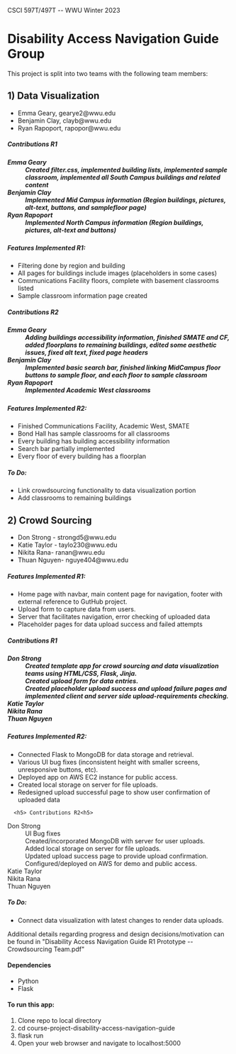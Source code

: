 CSCI 597T/497T -- WWU
Winter 2023

<h1> Disability Access Navigation Guide Group </h1>

This project is split into two teams with the following team members:

<h2> 1) Data Visualization </h2>
   <ul>
   <li> Emma Geary, gearye2@wwu.edu </li>
   <li>Benjamin Clay, clayb@wwu.edu </li>
   <li> Ryan Rapoport, rapopor@wwu.edu </li>
   </ul>

<h5> Contributions R1<h5>
   <dl>
      <dt>Emma Geary</dt>
      <dd>Created filter.css, implemented building lists, implemented sample classroom, implemented all South Campus buildings and related content</dd>
      <dt>Benjamin Clay</dt>
      <dd>Implemented Mid Campus information (Region buildings, pictures, alt-text, buttons, and samplefloor page)</dd>
      <dt>Ryan Rapoport</dt>
      <dd>Implemented North Campus information (Region buildings, pictures, alt-text and buttons)</dd>
   </dl>

<h5> Features Implemented R1: </h5>
   <ul>
   <li> Filtering done by region and building
   <li> All pages for buildings include images (placeholders in some cases)
   <li> Communications Facility floors, complete with basement classrooms listed
   <li> Sample classroom information page created
   </ul>

<h5> Contributions R2<h5>
   <dl>
      <dt>Emma Geary</dt>
      <dd>Adding buildings accessibility information, finished SMATE and CF, added floorplans to remaining buildings, edited some aesthetic issues, fixed alt text, fixed page headers</dd>
      <dt>Benjamin Clay</dt>
      <dd>Implemented basic search bar, finished linking MidCampus floor buttons to sample floor, and each floor to sample classroom</dd>
      <dt>Ryan Rapoport</dt>
      <dd>Implemented Academic West classrooms</dd>
   </dl>

<h5> Features Implemented R2: </h5>
   <ul>
   <li> Finished Communications Facility, Academic West, SMATE
   <li> Bond Hall has sample classrooms for all classrooms
   <li> Every building has building accessibility information
   <li> Search bar partially implemented
   <li> Every floor of every building has a floorplan
   </ul>

<h5> To Do: </h5>
   <ul>
   <li> Link crowdsourcing functionality to data visualization portion
   <li> Add classrooms to remaining buildings
   </ul>

<p></p>

<h2> 2) Crowd Sourcing </h2>
<ul>
   <li> Don Strong - strongd5@wwu.edu </li>
   <li> Katie Taylor - taylo230@wwu.edu </li>
   <li> Nikita Rana- ranan@wwu.edu </li>
   <li> Thuan Nguyen- nguye404@wwu.edu </li>
</ul>

<h5> Features Implemented R1: </h5>
   <ul>
   <li> Home page with navbar, main content page for navigation, footer with external reference to GutHub project. </li>
   <li> Upload form to capture data from users. </li>
   <li> Server that facilitates navigation, error checking of uploaded data </li>
   <li> Placeholder pages for data upload success and failed attempts </li>
   </ul>
   
   <h5> Contributions R1<h5>
   <dl>
      <dt>Don Strong</dt>
      <dd>Created template app for crowd sourcing and data visualization teams using HTML/CSS, Flask, Jinja.</dd>
      <dd>Created upload form for data entries.</dd>
      <dd>Created placeholder upload success and upload failure pages and implemented client and server side upload-requirements checking.</dd>
      <dt>Katie Taylor</dt>
      <dd></dd>
      <dt>Nikita Rana</dt>
      <dd></dd>
      <dt>Thuan Nguyen</dt>
      <dd></dd>
   </dl>
   
   <h5> Features Implemented R2: </h5>
   <ul>
   <li> Connected Flask to MongoDB for data storage and retrieval. </li>
   <li> Various UI bug fixes (inconsistent height with smaller screens, unresponsive buttons, etc).</li>
   <li> Deployed app on AWS EC2 instance for public access. </li>
   <li> Created local storage on server for file uploads. </li>
   <li> Redesigned upload successful page to show user confirmation of uploaded data </li>
   </ul>
   
      <h5> Contributions R2<h5>
   <dl>
      <dt>Don Strong</dt>
      <dd>UI Bug fixes</dd>
      <dd>Created/incorporated MongoDB with server for user uploads.</dd>
      <dd>Added local storage on server for file uploads.</dd>
      <dd>Updated upload success page to provide upload confirmation.</dd>
      <dd>Configured/deployed on AWS for demo and public access.</dd>
      <dt>Katie Taylor</dt>
      <dd></dd>
      <dt>Nikita Rana</dt>
      <dd></dd>
      <dt>Thuan Nguyen</dt>
      <dd></dd>
   </dl>

<h5> To Do: </h5>
   <ul>
   <li> Connect data visualization with latest changes to render data uploads.</li>
   </ul>
<p>Additional details regarding progress and design decisions/motivation can be found in "Disability Access Navigation Guide R1 Prototype -- Crowdsourcing Team.pdf"</p>

<p></p>

<h4> Dependencies </h4>
<ul>
   <li> Python </li>
   <li> Flask </li>
</ul>

<h4> To run this app: </h4>
<ol>
   <li> Clone repo to local directory </li>
   <li> cd course-project-disability-access-navigation-guide </li>
   <li> flask run </li>
   <li> Open your web browser and navigate to localhost:5000 </li>
</ol>
